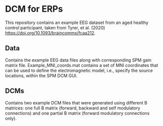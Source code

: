 # DCM for ERPs
This repository contains an example EEG dataset from an aged healthy control participant, taken from Tyrer, et al. (2020) https://doi.org/10.1093/braincomms/fcaa212.

## Data
Contains the example EEG data files along with corresponding SPM gain matrix file. Example_MNI_coords.mat contains a set of MNI coordinates that can be used to define the electromagnetic model, i.e., specify the source locations, within the SPM DCM GUI.

## DCMs
Contains two example DCM files that were generated using different B matrices: one full B matrix (forward, backward and self modulatory connections) and one partial B matrix (forward modulatory connections only). 

